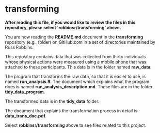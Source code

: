transforming
========

**After reading this file, if you would like to review the files in this repository, please select 'robbinsr/transforming' above.**

You are now reading the **README.md** document in the **transforming** repository (e.g., folder) on GitHub.com in a set of directories maintained by Russ Robbins.

This repository contains data that was collected from thirty individuals whose physical actions were measured using a mobile phone that was attached to these participants. This data is in the folder named **raw_data**. 

The program that transforms the raw data, so that it is easier to use, is named **run_analysis.R**. The document which explains what the program does is named **run_analysis_description.md**. These files are in the folder **tidy_data_program**.

The transformed data is in the **tidy_data** folder.

The document that explains the transformation process in detail is **data_trans_doc.pdf**. 

Select **robbinsr/transforming** above to see files related to this project.



